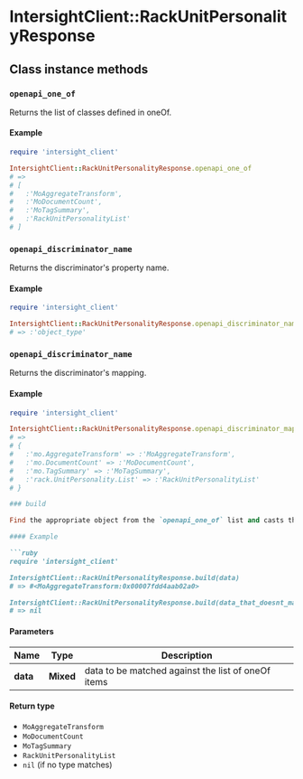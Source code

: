 # IntersightClient::RackUnitPersonalityResponse

## Class instance methods

### `openapi_one_of`

Returns the list of classes defined in oneOf.

#### Example

```ruby
require 'intersight_client'

IntersightClient::RackUnitPersonalityResponse.openapi_one_of
# =>
# [
#   :'MoAggregateTransform',
#   :'MoDocumentCount',
#   :'MoTagSummary',
#   :'RackUnitPersonalityList'
# ]
```

### `openapi_discriminator_name`

Returns the discriminator's property name.

#### Example

```ruby
require 'intersight_client'

IntersightClient::RackUnitPersonalityResponse.openapi_discriminator_name
# => :'object_type'
```

### `openapi_discriminator_name`

Returns the discriminator's mapping.

#### Example

```ruby
require 'intersight_client'

IntersightClient::RackUnitPersonalityResponse.openapi_discriminator_mapping
# =>
# {
#   :'mo.AggregateTransform' => :'MoAggregateTransform',
#   :'mo.DocumentCount' => :'MoDocumentCount',
#   :'mo.TagSummary' => :'MoTagSummary',
#   :'rack.UnitPersonality.List' => :'RackUnitPersonalityList'
# }

### build

Find the appropriate object from the `openapi_one_of` list and casts the data into it.

#### Example

```ruby
require 'intersight_client'

IntersightClient::RackUnitPersonalityResponse.build(data)
# => #<MoAggregateTransform:0x00007fdd4aab02a0>

IntersightClient::RackUnitPersonalityResponse.build(data_that_doesnt_match)
# => nil
```

#### Parameters

| Name | Type | Description |
| ---- | ---- | ----------- |
| **data** | **Mixed** | data to be matched against the list of oneOf items |

#### Return type

- `MoAggregateTransform`
- `MoDocumentCount`
- `MoTagSummary`
- `RackUnitPersonalityList`
- `nil` (if no type matches)

